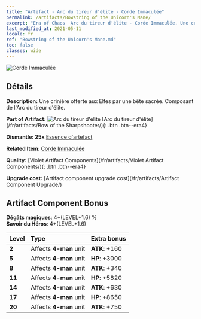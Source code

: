 ```yaml
---
title: "Artefact - Arc du tireur d'élite - Corde Immaculée"
permalink: /artifacts/Bowstring of the Unicorn's Mane/
excerpt: "Era of Chaos  Arc du tireur d'élite - Corde Immaculée. Une crinière offerte aux Elfes par une bête sacrée. Composant de l'Arc du tireur d'élite."
last_modified_at: 2021-05-11
locale: fr
ref: "Bowstring of the Unicorn's Mane.md"
toc: false
classes: wide
---
```


 ![Corde Immaculée](/images/t/artifact_40103.png)



## Détails

 **Description:** Une crinière offerte aux Elfes par une bête sacrée. Composant de l'Arc du tireur d'élite.

 **Part of Artifact:** ![Arc du tireur d'élite](/images/t/icon_artifact_10.png) [Arc du tireur d'élite](/fr/artifacts/Bow of the Sharpshooter/){: .btn .btn--era4}

 **Dismantle: 25x** [Essence d'artefact](/ItemsFR/con_905/)

 **Related Item**: [Corde Immaculée](/ItemsFR/art_105/)

 **Quality:** [Violet Artifact Components](/fr/artifacts/Violet Artifact Components/){: .btn .btn--era4}

 **Upgrade cost:** [Artifact component upgrade cost](/fr/artifacts/Artifact Component Upgrade/)

## Artifact Component Bonus

  **Dégâts magiques**: 4+(LEVEL\*1.6) %<br/>**Savoir du Héros**: 4+(LEVEL\*1.6)

  |  Level  | Type |    Extra bonus  | 
  |:--------|:-----|:----------------| 
  | **2** | Affects **4-man** unit | **ATK**: +160 | 
  | **5** | Affects **4-man** unit | **HP**: +3000 | 
  | **8** | Affects **4-man** unit | **ATK**: +340 | 
  | **11** | Affects **4-man** unit | **HP**: +5820 | 
  | **14** | Affects **4-man** unit | **ATK**: +630 | 
  | **17** | Affects **4-man** unit | **HP**: +8650 | 
  | **20** | Affects **4-man** unit | **ATK**: +750 | 
